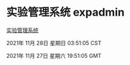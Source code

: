 # 实验管理系统 expadmin
[实验管理系统](http://59.174.24.190:56808/expadmin-782313d2-e1b1-4ea7-932e-3a55e6a1a4d0/)

2021年 11月 28日 星期日 03:51:05 CST

2021年 11月 27日 星期六 19:51:05 GMT
